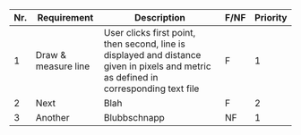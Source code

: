 | Nr. | Requirement         | Description                                                                                                                           | F/NF | Priority |
|-----|---------------------|---------------------------------------------------------------------------------------------------------------------------------------|------|----------|
| 1   | Draw & measure line | User clicks first point, then second, line is displayed and distance given in pixels and metric as defined in corresponding text file | F    | 1        |
| 2   | Next                | Blah                                                                                                                                  | F    | 2        |
| 3   | Another             | Blubbschnapp                                                                                                                          | NF   | 1        |
